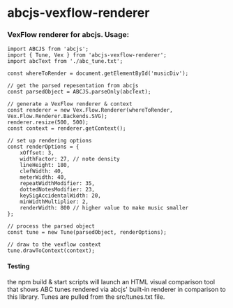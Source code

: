 # abcjs-vexflow-renderer
### VexFlow renderer for abcjs. Usage:

```
import ABCJS from 'abcjs';
import { Tune, Vex } from 'abcjs-vexflow-renderer';
import abcText from './abc_tune.txt';

const whereToRender = document.getElementById('musicDiv');

// get the parsed repesentation from abcjs
const parsedObject = ABCJS.parseOnly(abcText);

// generate a VexFlow renderer & context
const renderer = new Vex.Flow.Renderer(whereToRender, Vex.Flow.Renderer.Backends.SVG);
renderer.resize(500, 500);
const context = renderer.getContext();

// set up rendering options
const renderOptions = {
	xOffset: 3,
	widthFactor: 27, // note density
	lineHeight: 180,
	clefWidth: 40,
	meterWidth: 40,
	repeatWidthModifier: 35,
	dottedNotesModifier: 23,
	keySigAccidentalWidth: 20,
	minWidthMultiplier: 2,
	renderWidth: 800 // higher value to make music smaller
};

// process the parsed object
const tune = new Tune(parsedObject, renderOptions);

// draw to the vexflow context
tune.drawToContext(context);
```

#### Testing
the npm build & start scripts will launch an HTML visual comparison tool that shows ABC tunes rendered via abcjs' built-in renderer in comparison to this library. Tunes are pulled from the src/tunes.txt file.